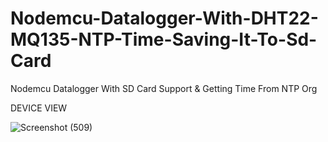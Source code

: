# Nodemcu-Datalogger-With-DHT22-MQ135-NTP-Time-Saving-It-To-Sd-Card
Nodemcu Datalogger With SD Card Support  &amp; Getting Time From NTP Org

DEVICE VIEW

![Screenshot (509)](https://user-images.githubusercontent.com/25906435/119461465-5a541480-bd5d-11eb-920b-7828229e9c8b.png)

